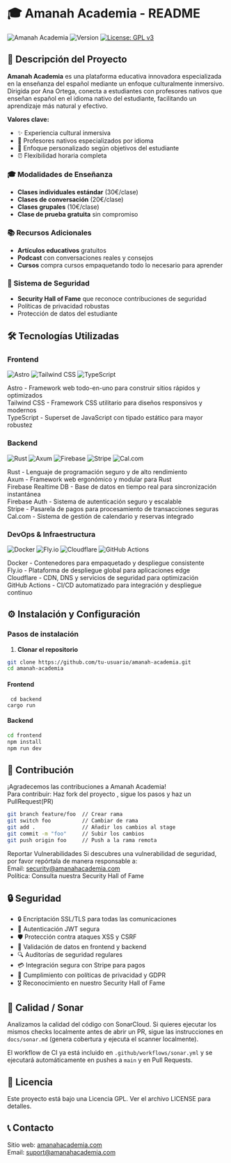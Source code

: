 # 🎓 Amanah Academia - README

![Amanah Academia](https://img.shields.io/badge/Platform-Education-orange)
![Version](https://img.shields.io/badge/Version-1.0.0-blue)
[![License: GPL v3](https://img.shields.io/badge/License-GPLv3-blue.svg)](https://www.gnu.org/licenses/gpl-3.0)

## 🎯 Descripción del Proyecto

**Amanah Academia** es una plataforma educativa innovadora especializada en la enseñanza del español mediante un enfoque culturalmente inmersivo.
Dirigida por Ana Ortega, conecta a estudiantes con profesores nativos que enseñan español en el idioma nativo del estudiante,
facilitando un aprendizaje más natural y efectivo.

**Valores clave:**

- ✨ Experiencia cultural inmersiva
- 👥 Profesores nativos especializados por idioma
- 🎯 Enfoque personalizado según objetivos del estudiante
- ⏰ Flexibilidad horaria completa

### 🎓 Modalidades de Enseñanza

- **Clases individuales estándar** (30€/clase)
- **Clases de conversación** (20€/clase)
- **Clases grupales** (10€/clase)
- **Clase de prueba gratuita** sin compromiso

### 📚 Recursos Adicionales

- **Artículos educativos** gratuitos
- **Podcast** con conversaciones reales y consejos
- **Cursos** compra cursos empaquetando todo lo necesario para aprender

### 🔐 Sistema de Seguridad

- **Security Hall of Fame** que reconoce contribuciones de seguridad
- Políticas de privacidad robustas
- Protección de datos del estudiante

## 🛠️ Tecnologías Utilizadas

### Frontend

![Astro](https://img.shields.io/badge/Astro-FF5D01?style=for-the-badge&logo=astro&logoColor=white)
![Tailwind CSS](https://img.shields.io/badge/Tailwind_CSS-38B2AC?style=for-the-badge&logo=tailwind-css&logoColor=white)
![TypeScript](https://img.shields.io/badge/TypeScript-007ACC?style=for-the-badge&logo=typescript&logoColor=white)

Astro - Framework web todo-en-uno para construir sitios rápidos y optimizados  
Tailwind CSS - Framework CSS utilitario para diseños responsivos y modernos  
TypeScript - Superset de JavaScript con tipado estático para mayor robustez

### Backend

![Rust](https://img.shields.io/badge/Rust-000000?style=for-the-badge&logo=rust&logoColor=white)
![Axum](https://img.shields.io/badge/Axum-000000?style=for-the-badge)
![Firebase](https://img.shields.io/badge/Firebase-FFCA28?style=for-the-badge&logo=firebase&logoColor=black)
![Stripe](https://img.shields.io/badge/Stripe-008CDD?style=for-the-badge&logo=stripe&logoColor=white)
![Cal.com](https://img.shields.io/badge/Cal.com-000000?style=for-the-badge)

Rust - Lenguaje de programación seguro y de alto rendimiento  
Axum - Framework web ergonómico y modular para Rust  
Firebase Realtime DB - Base de datos en tiempo real para sincronización instantánea  
Firebase Auth - Sistema de autenticación seguro y escalable  
Stripe - Pasarela de pagos para procesamiento de transacciones seguras  
Cal.com - Sistema de gestión de calendario y reservas integrado

### DevOps & Infraestructura

![Docker](https://img.shields.io/badge/Docker-2496ED?style=for-the-badge&logo=docker&logoColor=white)
![Fly.io](https://img.shields.io/badge/Fly.io-8B5CF6?style=for-the-badge)
![Cloudflare](https://img.shields.io/badge/Cloudflare-F38020?style=for-the-badge&logo=Cloudflare&logoColor=white)
![GitHub Actions](https://img.shields.io/badge/GitHub_Actions-2088FF?style=for-the-badge&logo=github-actions&logoColor=white)

Docker - Contenedores para empaquetado y despliegue consistente  
Fly.io - Plataforma de despliegue global para aplicaciones edge  
Cloudflare - CDN, DNS y servicios de seguridad para optimización  
GitHub Actions - CI/CD automatizado para integración y despliegue continuo

## ⚙️ Instalación y Configuración

### Pasos de instalación

1. **Clonar el repositorio**

```bash
git clone https://github.com/tu-usuario/amanah-academia.git
cd amanah-academia
```

#### Frontend

```
 cd backend
cargo run
```

#### Backend

```bash
cd frontend
npm install
npm run dev
```

## 🤝 Contribución

¡Agradecemos las contribuciones a Amanah Academia!  
Para contribuir: Haz fork del proyecto , sigue los pasos y haz un PullRequest(PR)

```bash
git branch feature/foo  // Crear rama
git switch foo          // Cambiar de rama
git add .               // Añadir los cambios al stage
git commit -m "foo"     // Subir los cambios
git push origin foo     // Push a la rama remota
```

Reportar Vulnerabilidades
Si descubres una vulnerabilidad de seguridad, por favor repórtala de manera responsable a:  
Email: security@amanahacademia.com  
Política: Consulta nuestra Security Hall of Fame

## 🔒 Seguridad

- 🔒 Encriptación SSL/TLS para todas las comunicaciones
- 🔑 Autenticación JWT segura
- 🛡️ Protección contra ataques XSS y CSRF
- 🧩 Validación de datos en frontend y backend
- 🔍 Auditorías de seguridad regulares
- 💳 Integración segura con Stripe para pagos
- 📜 Cumplimiento con políticas de privacidad y GDPR
- 🎖️ Reconocimiento en nuestro Security Hall of Fame

## 🧰 Calidad / Sonar

Analizamos la calidad del código con SonarCloud. Si quieres ejecutar los mismos checks localmente antes de abrir un PR, sigue las instrucciones en `docs/sonar.md` (genera cobertura y ejecuta el scanner localmente).

El workflow de CI ya está incluido en `.github/workflows/sonar.yml` y se ejecutará automáticamente en pushes a `main` y en Pull Requests.

## 📄 Licencia

Este proyecto está bajo una Licencia GPL. Ver el archivo LICENSE para detalles.

## 📞 Contacto

Sitio web: [amanahacademia.com](amanahacademia.com)  
Email: suport@amanahacademia.com
